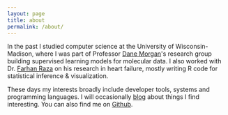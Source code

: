 ```yaml
---
layout: page
title: about
permalink: /about/
---
```


In the past I studied computer science at the University of Wisconsin-Madison, where I was part of Professor [Dane Morgan](https://directory.engr.wisc.edu/mse/faculty/morgan_dane)'s research group building supervised learning models for molecular data. I also worked with Dr. [Farhan Raza](https://www.medicine.wisc.edu/people-search/people/staff/6357/Raza_Farhan) on his research in heart failure, mostly writing R code for statistical inference & visualization.

These days my interests broadly include developer tools, systems and programming languages. I will occasionally [blog](/) about things I find interesting. You can also find me on [Github](https://github.com/jamesma100).
